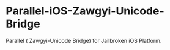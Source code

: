 # Parallel-iOS-Zawgyi-Unicode-Bridge
Parallel ( Zawgyi-Unicode Bridge) for Jailbroken iOS Platform.
